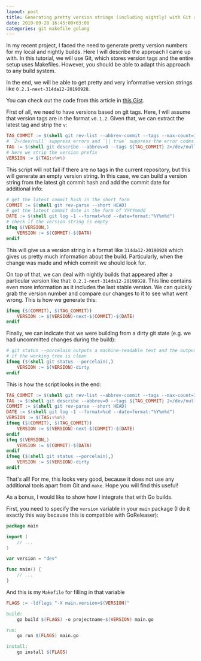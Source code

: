 ```yaml
---
layout: post
title: Generating pretty version strings (including nightly) with Git and Makefiles
date: 2019-09-28 16:45:00+03:00
categories: git makefile golang
---
```


In my recent project, I faced the need to generate pretty version numbers for my
local and nightly builds. Here I will describe the approach I came up with. In
this tutorial, we will use Git, which stores version tags and the entire setup
uses Makefiles. However, you should be able to adapt this approach to any build
system.

In the end, we will be able to get pretty and very informative version strings
like `0.2.1-next-314da12-20190928`.

You can check out the code from this article in [this Gist][gist].

First of all, we need to have versions based on git tags. Here, I will assume
that version tags are in the format `v0.1.2`. Given that, we can extract the
latest tag and strip the `v`:

```makefile
TAG_COMMIT := $(shell git rev-list --abbrev-commit --tags --max-count=1)
# `2>/dev/null` suppress errors and `|| true` suppress the error codes.
TAG := $(shell git describe --abbrev=0 --tags ${TAG_COMMIT} 2>/dev/null || true)
# here we strip the version prefix
VERSION := $(TAG:v%=%)
```

This script will not fail if there are no tags in the current repository, but
this will generate an empty version string. In this case, we can build a version
string from the latest git commit hash and add the commit date for additional
info:

```makefile
# get the latest commit hash in the short form
COMMIT := $(shell git rev-parse --short HEAD)
# get the latest commit date in the form of YYYYmmdd
DATE := $(shell git log -1 --format=%cd --date=format:"%Y%m%d")
# check if the version string is empty
ifeq $(VERSION,)
	VERSION := $(COMMIT)-$(DATA)
endif
```

This will give us a version string in a format like `314da12-20190928` which
gives us pretty much information about the build. Particularly, when the change
was made and which commit we should look for.

On top of that, we can deal with nightly builds that appeared after a particular
version like that: `0.2.1-next-314da12-20190928`. This line contains even more
information as it includes the last stable version. We can quickly grab the
version number and compare our changes to it to see what went wrong. This is how
we generate this:

```makefile
ifneq ($(COMMIT), $(TAG_COMMIT))
	VERSION := $(VERSION)-next-$(COMMIT)-$(DATE)
endif
```

Finally, we can indicate that we were building from a dirty git state (e.g. we
had uncommitted changes during the build):

```makefile
# git status --porcelain outputs a machine-readable text and the output is empty
# if the working tree is clean
ifneq ($(shell git status --porcelain),)
	VERSION := $(VERSION)-dirty
endif
```

This is how the script looks in the end:

```makefile
TAG_COMMIT := $(shell git rev-list --abbrev-commit --tags --max-count=1)
TAG := $(shell git describe --abbrev=0 --tags ${TAG_COMMIT} 2>/dev/null || true)
COMMIT := $(shell git rev-parse --short HEAD)
DATE := $(shell git log -1 --format=%cd --date=format:"%Y%m%d")
VERSION := $(TAG:v%=%)
ifneq ($(COMMIT), $(TAG_COMMIT))
	VERSION := $(VERSION)-next-$(COMMIT)-$(DATE)
endif
ifeq $(VERSION,)
	VERSION := $(COMMIT)-$(DATA)
endif
ifneq ($(shell git status --porcelain),)
	VERSION := $(VERSION)-dirty
endif
```

That's all! For me, this looks very good, because it does not use any additional
tools apart from Git and `make`. Hope you will find this useful!

As a bonus, I would like to show how I integrate that with Go builds.

First, you need to specify the `version` variable in your `main` package (I do
it exactly this way because this is compatible with GoReleaser):

```go
package main

import (
	// ...
)

var version = "dev"

func main() {
	// ...
}
```

And this is my `Makefile` for filling in that variable

```makefile
FLAGS := -ldflags "-X main.version=$(VERSION)"

build:
	go build $(FLAGS) -o projectname-$(VERSION) main.go

run:
	go run $(FLAGS) main.go

install:
	go install $(FLAGS)
```

[gist]: https://gist.github.com/eugene-babichenko/f37d15626160914427563dff2edd57ed
